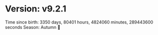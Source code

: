 # Version: v9.2.1
Time since birth: 3350 days, 80401 hours, 4824060 minutes, 289443600 seconds
Season: Autumn 🍁

